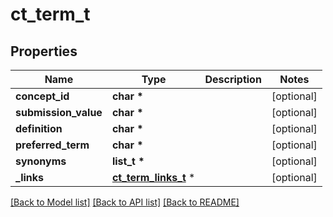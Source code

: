 # ct_term_t

## Properties
Name | Type | Description | Notes
------------ | ------------- | ------------- | -------------
**concept_id** | **char \*** |  | [optional] 
**submission_value** | **char \*** |  | [optional] 
**definition** | **char \*** |  | [optional] 
**preferred_term** | **char \*** |  | [optional] 
**synonyms** | **list_t \*** |  | [optional] 
**_links** | [**ct_term_links_t**](ct_term_links.md) \* |  | [optional] 

[[Back to Model list]](../README.md#documentation-for-models) [[Back to API list]](../README.md#documentation-for-api-endpoints) [[Back to README]](../README.md)


